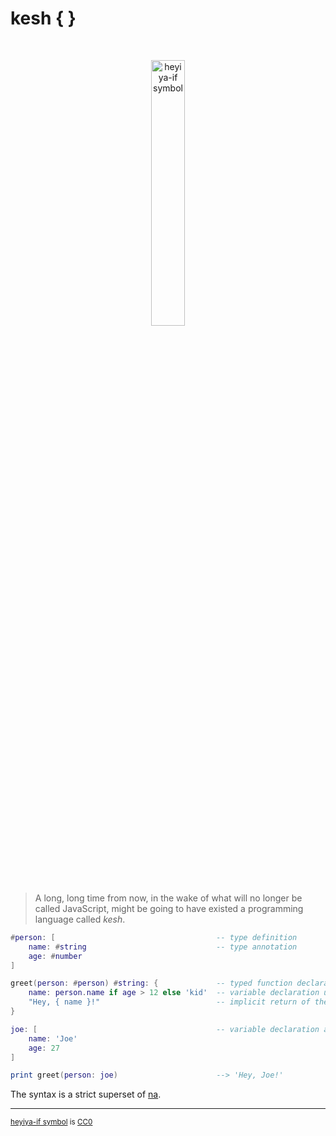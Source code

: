 # kesh { }

<p>&nbsp;</p>
<p align="center" width="100%"><img width="33%" alt="heyiya-if symbol" src="https://upload.wikimedia.org/wikipedia/commons/c/c2/Double_spirale.svg"></p>
<p>&nbsp;</p>

> A long, long time from now, in the wake of what will no longer be called JavaScript, might be going to have existed a programming language called _kesh_.


```lua
#person: [                                    -- type definition
    name: #string                             -- type annotation
    age: #number
]

greet(person: #person) #string: {             -- typed function declaration assigned a block of code
    name: person.name if age > 12 else 'kid'  -- variable declaration using an if-else expression
    "Hey, { name }!"                          -- implicit return of the block's last expression
}

joe: [                                        -- variable declaration assigned a record
    name: 'Joe'
    age: 27
]

print greet(person: joe)                      --> 'Hey, Joe!'
```

The syntax is a strict superset of [na](https://github.com/kesh-lang/na).

---

<sup>[heyiya-if symbol](https://commons.wikimedia.org/wiki/File:Double_spirale.svg) is [CC0](https://creativecommons.org/publicdomain/zero/1.0/)</sup>

